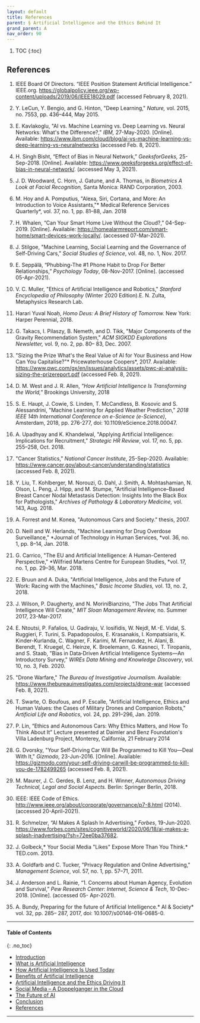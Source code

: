 ```yaml
---
layout: default
title: References   
parent: § Artificial Intelligence and the Ethics Behind It  
grand_parent: A 
nav_order: 90 
---
```

<style>
.dont-break-out {
  /* These are technically the same, but use both */
  overflow-wrap: break-word;
  word-wrap: break-word;

     -ms-word-break: break-all;
  /* This is the dangerous one in WebKit, as it breaks things wherever */
  word-break: break-all;
  /* Instead use this non-standard one: */
  word-break: break-word;
}

.youtube-container {
    position: relative;
    width: 100%;
    height: 0;
    padding-bottom: 56.25%;
}
.youtube-video {
    position: absolute;
    top: 0;
    left: 0;
    width: 100%;
    height: 100%;
}

</style>

<div class="dont-break-out" markdown="1">

1. TOC
{:toc}

## References
1. IEEE Board Of Directors. “IEEE Position Statement Artificial Intelligence.” IEEE.org. https://globalpolicy.ieee.org/wp-content/uploads/2019/06/IEEE18029.pdf (accessed February 8, 2021). 

1.  Y. LeCun, Y. Bengio, and G. Hinton, "Deep Learning," *Nature,* vol. 2015, no. 7553, pp. 436–444, May 2015.

1. E. Kavlakoglu, "AI vs. Machine Learning vs. Deep Learning vs. Neural Networks: What's the Difference?," *IBM,* 27-May-2020. [Online]. Available: https://www.ibm.com/cloud/blog/ai-vs-machine-learning-vs-deep-learning-vs-neuralnetworks (accessed Feb. 8, 2021). 

1. H. Singh Bisht, “Effect of Bias in Neural Network,” *GeeksforGeeks,* 25-Sep-2018. [Online]. Available: https://www.geeksforgeeks.org/effect-of-bias-in-neural-network/. (accessed May 3, 2021). 

1. J. D. Woodward, C. Horn, J. Gatune, and A. Thomas, in *Biometrics A Look at Facial Recognition,* Santa Monica: RAND Corporation, 2003. 

1. M. Hoy and A. Pomputius, "Alexa, Siri, Cortana, and More: An Introduction to Voice Assistants,"* Medical Reference Services Quarterly*, vol. 37, no. 1, pp. 81–88, Jan. 2018

1. H. Whalen, “Can Your Smart Home Live Without the Cloud?,” 04-Sep-2019. [Online]. Available: https://homealarmreport.com/smart-home/smart-devices-work-locally/. (accessed 07-Mar-2021). 

1. J. Stilgoe, "Machine Learning, Social Learning and the Governance of Self-Driving Cars," *Social Studies of Science*, vol. 48, no. 1, Nov. 2017. 

1. E. Seppälä, “Phubbing-The #1 Phone Habit to Drop For Better Relationships,” *Psychology Today*, 08-Nov-2017. [Online]. (accessed 05-Apr-2021). 

1. V. C. Muller, "Ethics of Artificial Intelligence and Robotics," *Stanford Encyclopedia of Philosophy* (Winter 2020 Edition).E. N. Zulta, Metaphysics Research Lab.

1. Harari Yuval Noaḥ, *Homo Deus: A Brief History of Tomorrow.* New York: Harper Perennial, 2018. 

1. G. Takacs, I. Pilaszy, B. Nemeth, and D. Tikk, "Major Components of the Gravity Recommendation System," *ACM SIGKDD Explorations Newsletter,* vol. 9, no. 2, pp. 80– 83, Dec. 2007. 

1. "Sizing the Prize What's the Real Value of AI for Your Business and How Can You Capitalise?"* Pricewaterhouse Coopers*, 2017. Available: https://www.pwc.com/gx/en/issues/analytics/assets/pwc-ai-analysis-sizing-the-prizereport.pdf (accessed Feb. 8, 2021).

1. D. M. West and J. R. Allen, *"How Artificial Intelligence Is Transforming the World,"* Brookings University, 2018 

1. S. E. Haupt, J. Cowie, S. Linden, T. McCandless, B. Kosovic and S. Alessandrini, "Machine Learning for Applied Weather Prediction," *2018 IEEE 14th International Conference on e-Science (e-Science)*, Amsterdam, 2018, pp. 276-277, doi: 10.1109/eScience.2018.00047. 

1. A. Upadhyay and K. Khandelwal, "Applying Artificial Intelligence: Implications for Recruitment," *Strategic HR Review*, vol. 17, no. 5, pp. 255–258, Oct. 2018. 

1. "Cancer Statistics," *National Cancer Institute*, 25-Sep-2020. Available: https://www.cancer.gov/about-cancer/understanding/statistics (accessed Feb. 8, 2021). 

1. Y. Liu, T. Kohlberger, M. Norouzi, G. Dahl, J. Smith, A. Mohtashamian, N. Olson, L. Peng, J. Hipp, and M. Stumpe, "Artificial Intelligence–Based Breast Cancer Nodal Metastasis Detection: Insights Into the Black Box for Pathologists," *Archives of Pathology & Laboratory Medicine,* vol. 143, Aug. 2018. 

1. A. Forrest and M. Konea, "Autonomous Cars and Society." thesis, 2007. 

1. D. Neill and W. Herlands, "Machine Learning for Drug Overdose Surveillance," *Journal of Technology in Human Services, *vol. 36, no. 1, pp. 8–14, Jan. 2018. 

1. G. Carrico, "The EU and Artificial Intelligence: A Human-Centered Perspective," *Wilfried Martens Centre for European Studies, *vol. 17, no. 1, pp. 29–36, Mar. 2018.

1. E. Bruun and A. Duka, "Artificial Intelligence, Jobs and the Future of Work: Racing with the Machines," *Basic Income Studies,* vol. 13, no. 2, 2018. 

1. J. Wilson, P. Daugherty, and N. MoriniBianzino, "The Jobs That Artificial Intelligence Will Create," *MIT Sloan Management Review,* no. Summer 2017, 23-Mar-2017. 

1. E. Ntoutsi, P. Fafalios, U. Gadiraju, V. Iosifidis, W. Nejdl, M.-E. Vidal, S. Ruggieri, F. Turini, S. Papadopoulos, E. Krasanakis, I. Kompatsiaris, K. Kinder-Kurlanda, C. Wagner, F. Karimi, M. Fernandez, H. Alani, B. Berendt, T. Kruegel, C. Heinze, K. Broelemann, G. Kasneci, T. Tiropanis, and S. Staab, "Bias in Data‐Driven Artificial Intelligence Systems—An Introductory Survey," *WIREs Data Mining and Knowledge Discovery*, vol. 10, no. 3, Feb. 2020. 

1. "Drone Warfare," *The Bureau of Investigative Journalism.* Available: https://www.thebureauinvestigates.com/projects/drone-war (accessed Feb. 8, 2021). 

1. T. Swarte, O. Boufous, and P. Escalle, "Artificial Intelligence, Ethics and Human Values: the Cases of Military Drones and Companion Robots," *Artificial Life and Robotics*, vol. 24, pp. 291–296, Jan. 2019. 

1. P. Lin, “Ethics and Autonomous Cars: Why Ethics Matters, and How To Think About It” Lecture presented at Daimler and Benz Foundation's Villa Ladenburg Project, Monterey, California, 21 February 2014

1. G. Dvorsky, "Your Self-Driving Car Will Be Programmed to Kill You—Deal With It," *Gizmodo,* 23-Jun-2016. [Online]. Available: https://gizmodo.com/your-self-driving-carwill-be-programmed-to-kill-you-de-1782499265 (accessed Feb. 8, 2021). 

1. M. Maurer, J. C. Gerdes, B. Lenz, and H. Winner, *Autonomous Driving Technical, Legal and Social Aspects.* Berlin: Springer Berlin, 2018. 

1. IEEE: IEEE Code of Ethics. http://www.ieee.org/about/corporate/governance/p7-8.html (2014). (accessed 20-April-2021).

1. R. Schmelzer, “AI Makes A Splash In Advertising,” *Forbes*, 19-Jun-2020. https://www.forbes.com/sites/cognitiveworld/2020/06/18/ai-makes-a-splash-inadvertising/?sh=72ee0ba37682. 

1. J. Golbeck,* Your Social Media "Likes" Expose More Than You Think.* TED.com. 2013. 

1. A. Goldfarb and C. Tucker, "Privacy Regulation and Online Advertising," *Management Science*, vol. 57, no. 1, pp. 57–71, 2011. 

1. J. Anderson and L. Rainie, “1. Concerns about Human Agency, Evolution and Survival,” *Pew Research Center: Internet, Science & Tech*, 10-Dec-2018. [Online]. (accessed 05- Apr-2021).

1. A. Bundy, Preparing for the future of Artificial Intelligence.* AI & Society* vol. 32, pp. 285– 287, 2017, doi: 10.1007/s00146-016-0685-0.

***

#### Table of Contents
{: .no_toc}

<ul><li> <a href="/docs/A/artificial-intelligence-and-the-ethics-behind-it-1/">Introduction</a></li><li> <a href="/docs/A/artificial-intelligence-and-the-ethics-behind-it-2/">What is Artificial Intelligence</a></li><li> <a href="/docs/A/artificial-intelligence-and-the-ethics-behind-it-3/">How Artificial Intelligence Is Used Today</a></li><li> <a href="/docs/A/artificial-intelligence-and-the-ethics-behind-it-4/">Benefits of Artificial Intelligence</a></li><li> <a href="/docs/A/artificial-intelligence-and-the-ethics-behind-it-5/">Artificial Intelligence and the Ethics Driving It</a></li><li> <a href="/docs/A/artificial-intelligence-and-the-ethics-behind-it-6/">Social Media – A Doppelganger in the Cloud</a></li><li> <a href="/docs/A/artificial-intelligence-and-the-ethics-behind-it-7/">The Future of AI</a></li><li> <a href="/docs/A/artificial-intelligence-and-the-ethics-behind-it-8/">Conclusion</a></li><li> <a href="/docs/A/artificial-intelligence-and-the-ethics-behind-it-9/">References</a></li></ul>

***

</div>
